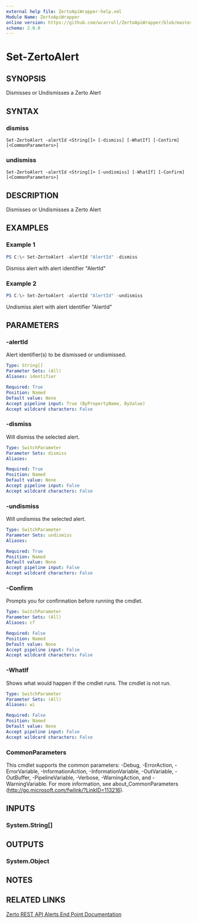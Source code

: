 ```yaml
---
external help file: ZertoApiWrapper-help.xml
Module Name: ZertoApiWrapper
online version: https://github.com/wcarroll/ZertoApiWrapper/blob/master/docs/Set-ZertoAlert.md
schema: 2.0.0
---
```


# Set-ZertoAlert

## SYNOPSIS
Dismisses or Undismisses a Zerto Alert

## SYNTAX

### dismiss
```
Set-ZertoAlert -alertId <String[]> [-dismiss] [-WhatIf] [-Confirm] [<CommonParameters>]
```

### undismiss
```
Set-ZertoAlert -alertId <String[]> [-undismiss] [-WhatIf] [-Confirm] [<CommonParameters>]
```

## DESCRIPTION
Dismisses or Undismisses a Zerto Alert

## EXAMPLES

### Example 1
```powershell
PS C:\> Set-ZertoAlert -alertId "AlertId" -dismiss
```

Dismiss alert with alert identifier "AlertId"

### Example 2
```powershell
PS C:\> Set-ZertoAlert -alertId "AlertId" -undismiss
```

Undismiss alert with alert identifier "AlertId"

## PARAMETERS

### -alertId
Alert identifier(s) to be dismissed or undismissed.

```yaml
Type: String[]
Parameter Sets: (All)
Aliases: identifier

Required: True
Position: Named
Default value: None
Accept pipeline input: True (ByPropertyName, ByValue)
Accept wildcard characters: False
```

### -dismiss
Will dismiss the selected alert.

```yaml
Type: SwitchParameter
Parameter Sets: dismiss
Aliases:

Required: True
Position: Named
Default value: None
Accept pipeline input: False
Accept wildcard characters: False
```

### -undismiss
Will undismiss the selected alert.

```yaml
Type: SwitchParameter
Parameter Sets: undismiss
Aliases:

Required: True
Position: Named
Default value: None
Accept pipeline input: False
Accept wildcard characters: False
```

### -Confirm
Prompts you for confirmation before running the cmdlet.

```yaml
Type: SwitchParameter
Parameter Sets: (All)
Aliases: cf

Required: False
Position: Named
Default value: None
Accept pipeline input: False
Accept wildcard characters: False
```

### -WhatIf
Shows what would happen if the cmdlet runs.
The cmdlet is not run.

```yaml
Type: SwitchParameter
Parameter Sets: (All)
Aliases: wi

Required: False
Position: Named
Default value: None
Accept pipeline input: False
Accept wildcard characters: False
```

### CommonParameters
This cmdlet supports the common parameters: -Debug, -ErrorAction, -ErrorVariable, -InformationAction, -InformationVariable, -OutVariable, -OutBuffer, -PipelineVariable, -Verbose, -WarningAction, and -WarningVariable.
For more information, see about_CommonParameters (http://go.microsoft.com/fwlink/?LinkID=113216).

## INPUTS

### System.String[]
## OUTPUTS

### System.Object
## NOTES

## RELATED LINKS
[Zerto REST API Alerts End Point Documentation](http://s3.amazonaws.com/zertodownload_docs/Latest/Zerto%20Virtual%20Replication%20Zerto%20Virtual%20Manager%20%28ZVM%29%20-%20vSphere%20Online%20Help/index.html#page/RestfulAPIs%2FStatusAPIs.5.009.html%23)
